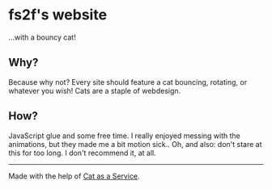 # fs2f's website

...with a bouncy cat!

## Why?

Because why not? Every site should feature a cat bouncing, rotating, or whatever you wish!
Cats are a staple of webdesign.

## How?

JavaScript glue and some free time. I really enjoyed messing with the animations, but they made me a bit motion sick..
Oh, and also: don't stare at this for too long. I don't recommend it, at all.

---
Made with the help of [Cat as a Service](https://cataas.com).